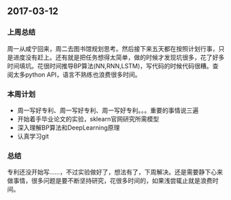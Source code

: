 ## 2017-03-12 ##

### 上周总结 ###
周一从咸宁回来，周二去图书馆规划思考。然后接下来五天都在按照计划行事，只是进度没有赶上。还有就是把任务想得太简单，做的时候才发现坑很多，花了好多时间填坑。花很时间推导BP算法(NN,RNN,LSTM)，写代码的时候代码很糟。查阅太多python API，语言不熟练也浪费很多时间。


### 本周计划 ###
+ 周一写好专利、周一写好专利、周一写好专利。。。重要的事情说三遍
+ 开始着手毕业论文的实验，sklearn官网研究所需模型
+ 深入理解BP算法和DeepLearning原理
+ 认真学习git

### 总结 ###
专利还没开始写……，不过实验做好了，想法有了，下周解决。还是需要静下心来做事情，很多问题是要不断坚持研究，花很多时间的，如果浅尝辄止就是浪费时间。
